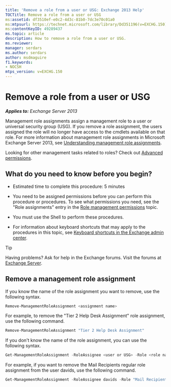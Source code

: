 ```yaml
---
title: 'Remove a role from a user or USG: Exchange 2013 Help'
TOCTitle: Remove a role from a user or USG
ms:assetid: df3510ef-e0c2-4d3c-81b0-7dc3e70c01a0
ms:mtpsurl: https://technet.microsoft.com/library/Dd351196(v=EXCHG.150)
ms:contentKeyID: 49289437
ms.topic: article
description: How to remove a role from a user or USG.
ms.reviewer: 
manager: serdars
ms.author: serdars
author: msdmaguire
f1.keywords:
- NOCSH
mtps_version: v=EXCHG.150
---
```


# Remove a role from a user or USG

_**Applies to:** Exchange Server 2013_

Management role assignments assign a management role to a user or universal security group (USG). If you remove a role assignment, the users assigned the role will no longer have access to the cmdlets available on that role. For more information about management role assignments in Microsoft Exchange Server 2013, see [Understanding management role assignments](understanding-management-role-assignments-exchange-2013-help.md).

Looking for other management tasks related to roles? Check out [Advanced permissions](advanced-permissions-exchange-2013-help.md).

## What do you need to know before you begin?

- Estimated time to complete this procedure: 5 minutes

- You need to be assigned permissions before you can perform this procedure or procedures. To see what permissions you need, see the "Role assignments" entry in the [Role management permissions](role-management-permissions-exchange-2013-help.md) topic.

- You must use the Shell to perform these procedures.

- For information about keyboard shortcuts that may apply to the procedures in this topic, see [Keyboard shortcuts in the Exchange admin center](keyboard-shortcuts-in-the-exchange-admin-center-2013-help.md).

> [!TIP]
> Having problems? Ask for help in the Exchange forums. Visit the forums at [Exchange Server](https://social.technet.microsoft.com/forums/office/home?category=exchangeserver).

## Remove a management role assignment

If you know the name of the role assignment you want to remove, use the following syntax.

```powershell
Remove-ManagementRoleAssignment <assignment name>
```

For example, to remove the "Tier 2 Help Desk Assignment" role assignment, use the following command.

```powershell
Remove-ManagementRoleAssignment "Tier 2 Help Desk Assignment"
```

If you don't know the name of the role assignment, you can use the following syntax.

```powershell
Get-ManagementRoleAssignment -RoleAssignee <user or USG> -Role <role name> -Delegating <$true | $false> | Remove-ManagementRoleAssignment
```

For example, if you want to remove the Mail Recipients regular role assignment from the user davids, use the following command.

```powershell
Get-ManagementRoleAssignment -RoleAssignee davids -Role "Mail Recipients" -Delegating $false | Remove-ManagementRoleAssignment
```
